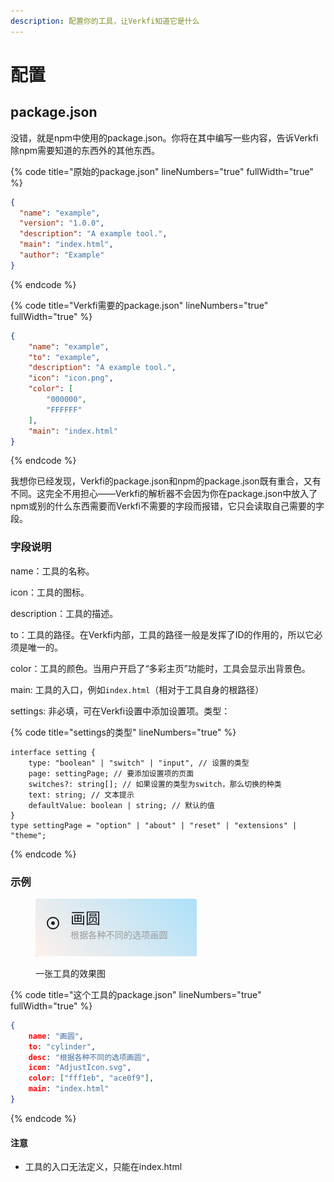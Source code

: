 ```yaml
---
description: 配置你的工具，让Verkfi知道它是什么
---
```


# 配置

## package.json

没错，就是npm中使用的package.json。你将在其中编写一些内容，告诉Verkfi除npm需要知道的东西外的其他东西。

{% code title="原始的package.json" lineNumbers="true" fullWidth="true" %}
```json
{
  "name": "example",
  "version": "1.0.0",
  "description": "A example tool.",
  "main": "index.html",
  "author": "Example"
}
```
{% endcode %}

{% code title="Verkfi需要的package.json" lineNumbers="true" fullWidth="true" %}
```json
{
    "name": "example",
    "to": "example",
    "description": "A example tool.",
    "icon": "icon.png",
    "color": [
        "000000",
        "FFFFFF"
    ],
    "main": "index.html"
}
```
{% endcode %}

我想你已经发现，Verkfi的package.json和npm的package.json既有重合，又有不同。这完全不用担心——Verkfi的解析器不会因为你在package.json中放入了npm或别的什么东西需要而Verkfi不需要的字段而报错，它只会读取自己需要的字段。

### 字段说明

name：工具的名称。

icon：工具的图标。

description：工具的描述。

to：工具的路径。在Verkfi内部，工具的路径一般是发挥了ID的作用的，所以它必须是唯一的。

color：工具的颜色。当用户开启了“多彩主页”功能时，工具会显示出背景色。

main: 工具的入口，例如`index.html`（相对于工具自身的根路径）

settings: 非必填，可在Verkfi设置中添加设置项。类型：

&#x20;

{% code title="settings的类型" lineNumbers="true" %}
```tsx
interface setting {
    type: "boolean" | "switch" | "input", // 设置的类型
    page: settingPage; // 要添加设置项的页面
    switches?: string[]; // 如果设置的类型为switch，那么切换的种类
    text: string; // 文本提示
    defaultValue: boolean | string; // 默认的值
}
type settingPage = "option" | "about" | "reset" | "extensions" | "theme";
```
{% endcode %}

### 示例

<figure><img src=".gitbook/assets/tool.png" alt="一张工具的效果图"><figcaption><p>一张工具的效果图</p></figcaption></figure>

{% code title="这个工具的package.json" lineNumbers="true" fullWidth="true" %}
```json
{
    name: "画圆",
    to: "cylinder",
    desc: "根据各种不同的选项画圆",
    icon: "AdjustIcon.svg",
    color: ["fff1eb", "ace0f9"],
    main: "index.html"
}
```
{% endcode %}

#### 注意

* 工具的入口无法定义，只能在index.html
